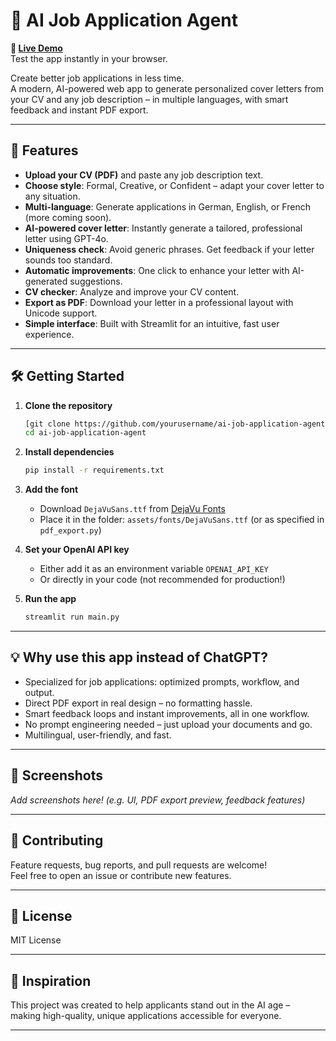 # 🤖 AI Job Application Agent

**🧪 [Live Demo](https://anschreibenai.streamlit.app/)**  
Test the app instantly in your browser.


Create better job applications in less time.  
A modern, AI-powered web app to generate personalized cover letters from your CV and any job description – in multiple languages, with smart feedback and instant PDF export.

---

## 🚀 Features

- **Upload your CV (PDF)** and paste any job description text.
- **Choose style**: Formal, Creative, or Confident – adapt your cover letter to any situation.
- **Multi-language**: Generate applications in German, English, or French (more coming soon).
- **AI-powered cover letter**: Instantly generate a tailored, professional letter using GPT-4o.
- **Uniqueness check**: Avoid generic phrases. Get feedback if your letter sounds too standard.
- **Automatic improvements**: One click to enhance your letter with AI-generated suggestions.
- **CV checker**: Analyze and improve your CV content.
- **Export as PDF**: Download your letter in a professional layout with Unicode support.
- **Simple interface**: Built with Streamlit for an intuitive, fast user experience.

---

## 🛠️ Getting Started

1. **Clone the repository**
    ```bash
    [git clone https://github.com/yourusername/ai-job-application-agent.git](https://github.com/MatthiasKCM/AI-Agent.git)
    cd ai-job-application-agent
    ```

2. **Install dependencies**
    ```bash
    pip install -r requirements.txt
    ```

3. **Add the font**
    - Download `DejaVuSans.ttf` from [DejaVu Fonts](https://dejavu-fonts.github.io/Download.html)
    - Place it in the folder: `assets/fonts/DejaVuSans.ttf` (or as specified in `pdf_export.py`)

4. **Set your OpenAI API key**
    - Either add it as an environment variable `OPENAI_API_KEY`
    - Or directly in your code (not recommended for production!)

5. **Run the app**
    ```bash
    streamlit run main.py
    ```

---

## 💡 Why use this app instead of ChatGPT?

- Specialized for job applications: optimized prompts, workflow, and output.
- Direct PDF export in real design – no formatting hassle.
- Smart feedback loops and instant improvements, all in one workflow.
- No prompt engineering needed – just upload your documents and go.
- Multilingual, user-friendly, and fast.

---

## 📸 Screenshots

*Add screenshots here! (e.g. UI, PDF export preview, feedback features)*

---

## 🤝 Contributing

Feature requests, bug reports, and pull requests are welcome!  
Feel free to open an issue or contribute new features.

---

## 📜 License

MIT License

---

## 🧠 Inspiration

This project was created to help applicants stand out in the AI age –  
making high-quality, unique applications accessible for everyone.

---

